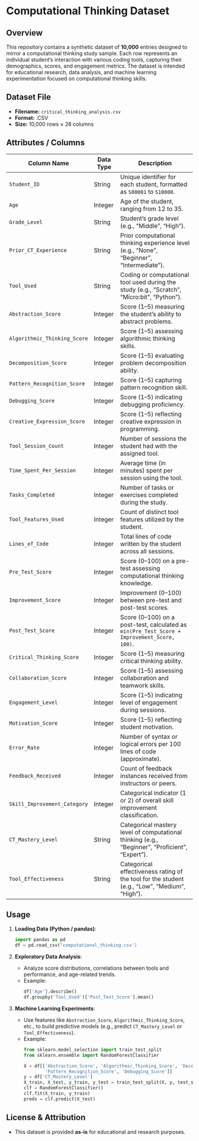 # Computational Thinking Dataset

## Overview
This repository contains a synthetic dataset of **10,000** entries designed to mirror a computational thinking study sample. Each row represents an individual student’s interaction with various coding tools, capturing their demographics, scores, and engagement metrics. The dataset is intended for educational research, data analysis, and machine learning experimentation focused on computational thinking skills.

## Dataset File
- **Filename:** `critical_thinking_analysis.csv`
- **Format:** .CSV
- **Size:** 10,000 rows × 28 columns

## Attributes / Columns

| Column Name                        | Data Type | Description                                                                                                            |
|------------------------------------|-----------|------------------------------------------------------------------------------------------------------------------------|
| `Student_ID`                       | String    | Unique identifier for each student, formatted as `S00001` to `S10000`.                                                |
| `Age`                              | Integer   | Age of the student, ranging from 12 to 35.                                                                             |
| `Grade_Level`                      | String    | Student’s grade level (e.g., “Middle”, “High”).                                                                        |
| `Prior_CT_Experience`              | String    | Prior computational thinking experience level (e.g., “None”, “Beginner”, “Intermediate”).                              |
| `Tool_Used`                        | String    | Coding or computational tool used during the study (e.g., “Scratch”, “Micro:bit”, “Python”).                          |
| `Abstraction_Score`                | Integer   | Score (1–5) measuring the student’s ability to abstract problems.                                                      |
| `Algorithmic_Thinking_Score`       | Integer   | Score (1–5) assessing algorithmic thinking skills.                                                                     |
| `Decomposition_Score`              | Integer   | Score (1–5) evaluating problem decomposition ability.                                                                  |
| `Pattern_Recognition_Score`        | Integer   | Score (1–5) capturing pattern recognition skill.                                                                       |
| `Debugging_Score`                  | Integer   | Score (1–5) indicating debugging proficiency.                                                                          |
| `Creative_Expression_Score`        | Integer   | Score (1–5) reflecting creative expression in programming.                                                             |
| `Tool_Session_Count`               | Integer   | Number of sessions the student had with the assigned tool.                                                             |
| `Time_Spent_Per_Session`           | Integer   | Average time (in minutes) spent per session using the tool.                                                            |
| `Tasks_Completed`                  | Integer   | Number of tasks or exercises completed during the study.                                                               |
| `Tool_Features_Used`               | Integer   | Count of distinct tool features utilized by the student.                                                               |
| `Lines_of_Code`                    | Integer   | Total lines of code written by the student across all sessions.                                                        |
| `Pre_Test_Score`                   | Integer   | Score (0–100) on a pre-test assessing computational thinking knowledge.                                                |
| `Improvement_Score`                | Integer   | Improvement (0–100) between pre-test and post-test scores.                                                             |
| `Post_Test_Score`                  | Integer   | Score (0–100) on a post-test, calculated as `min(Pre_Test_Score + Improvement_Score, 100)`.                            |
| `Critical_Thinking_Score`          | Integer   | Score (1–5) measuring critical thinking ability.                                                                       |
| `Collaboration_Score`              | Integer   | Score (1–5) assessing collaboration and teamwork skills.                                                               |
| `Engagement_Level`                 | Integer   | Score (1–5) indicating level of engagement during sessions.                                                             |
| `Motivation_Score`                 | Integer   | Score (1–5) reflecting student motivation.                                                                              |
| `Error_Rate`                       | Integer   | Number of syntax or logical errors per 100 lines of code (approximate).                                                |
| `Feedback_Received`                | Integer   | Count of feedback instances received from instructors or peers.                                                         |
| `Skill_Improvement_Category`       | Integer   | Categorical indicator (1 or 2) of overall skill improvement classification.                                            |
| `CT_Mastery_Level`                 | String    | Categorical mastery level of computational thinking (e.g., “Beginner”, “Proficient”, “Expert”).                         |
| `Tool_Effectiveness`               | String    | Categorical effectiveness rating of the tool for the student (e.g., “Low”, “Medium”, “High”).                            |

## Usage
1. **Loading Data (Python / pandas)**:
   ```python
   import pandas as pd
   df = pd.read_csv("computational_thinking.csv')
   ```

2. **Exploratory Data Analysis**:
   - Analyze score distributions, correlations between tools and performance, and age-related trends.
   - Example:
     ```python
     df['Age'].describe()
     df.groupby('Tool_Used')['Post_Test_Score'].mean()
     ```

3. **Machine Learning Experiments**:
   - Use features like `Abstraction_Score`, `Algorithmic_Thinking_Score`, etc., to build predictive models (e.g., predict `CT_Mastery_Level` or `Tool_Effectiveness`).
   - Example:
     ```python
     from sklearn.model_selection import train_test_split
     from sklearn.ensemble import RandomForestClassifier

     X = df[['Abstraction_Score', 'Algorithmic_Thinking_Score', 'Decomposition_Score', 
             'Pattern_Recognition_Score', 'Debugging_Score']]
     y = df['CT_Mastery_Level']
     X_train, X_test, y_train, y_test = train_test_split(X, y, test_size=0.2, random_state=42)
     clf = RandomForestClassifier()
     clf.fit(X_train, y_train)
     preds = clf.predict(X_test)
     ```

## License & Attribution
- This dataset is provided **as-is** for educational and research purposes.


